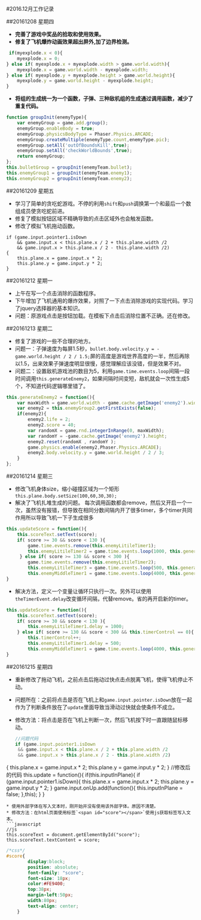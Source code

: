 #2016.12月工作记录

##20161208 星期四

- **完善了游戏中奖品的拾取和使用效果。**
- **修复了飞机爆炸动画效果超出屏外,加了边界检测。**
```javascript
 if(myexplode.x < 0){
    myexplode.x = 0;
} else if( myexplode.x + myexplode.width > game.world.width){
    myexplode.x = game.world.width - myexplode.width;
} else if( myexplode.y + myexplode.height > game.world.height){
    myexplode.y = game.world.height - myexplode.height;
}
```
- **将组的生成统一为一个函数，子弹、三种敌机组的生成通过调用函数，减少了重复代码。**
```javascript
function groupInit(enemyType){
    var enemyGroup = game.add.group();
    enemyGroup.enableBody = true;
    enemyGroup.physicsBodyType = Phaser.Physics.ARCADE;
    enemyGroup.createMultiple(enemyType.count,enemyType.pic);
    enemyGroup.setAll('outOfBoundsKill',true);
    enemyGroup.setAll('checkWorldBounds',true);
    return enemyGroup;
};
this.bulletGroup = groupInit(enemyTeam.bullet);
this.enemyGroup1 = groupInit(enemyTeam.enemy1);
this.enemyGroup2 = groupInit(enemyTeam.enemy2);                    
```

##20161209 星期五
* 学习了简单的贪吃蛇游戏。不停的利用`shift`和`push`调换第一个和最后一个数组成员使贪吃蛇前进。
* 修复了模拟按钮区域不精确导致的点击区域外也会触发函数。
* 修改了模拟飞机拖动函数。
```
if (game.input.pointer1.isDown
    && game.input.x < this.plane.x / 2 + this.plane.width /2
    && game.input.x > this.plane.x / 2 - this.plane.width /2)
{
    this.plane.x = game.input.x * 2;
    this.plane.y = game.input.y * 2;
}
```

##20161212 星期一
* 上午在写一个点击消除的函数程序。
* 下午增加了飞机通用的爆炸效果，对照了一下点击消除游戏的实现代码。学习了jquery选择器的基本知识。
* 问题：原游戏点击是按钮加载。在模板下点击后消除位置不正确。还在修改。


##20161213 星期二
* 修复了游戏的一些不合理的地方。
* 问题一：子弹速度为每屏1.5秒，`bullet.body.velocity.y = -game.world.height / 2 / 1.5;`屏的高度是游戏世界高度的一半，然后再除以1.5，出来效果子弹速度明显很慢，感觉理解应该没错，但是效果不对。
* 问题二：设置敌机游戏池的数目为5，利用`game.time.events.loop`间隔一段时间调用`this.generateEnemy2`，如果间隔时间变短，敌机就会一次性生成5个，不知道代码逻辑哪里错了。
```javascript
this.generateEnemy2 = function(){
    var maxWidth = game.world.width - game.cache.getImage('enemy2').width;
    var enemy2 = this.enemyGroup2.getFirstExists(false);
    if(enemy2){
        enemy2.life = 2;
        enemy2.score = 40;
        var randomX = game.rnd.integerInRange(0, maxWidth);
        var randomY = -game.cache.getImage('enemy2').height;
        enemy2.reset(randomX , randomY );
        game.physics.enable(enemy2,Phaser.Physics.ARCADE);
        enemy2.body.velocity.y = game.world.height / 2 / 3;
    } 
};
```

##20161214 星期三
* 修改飞机身体size，缩小碰撞区域为一个矩形`this.plane.body.setSize(100,60,30,30);`
* 解决了飞机扎堆生成的问题。 每次调用函数都会remove，然后又开启一个一次，虽然没有报错，但导致在相同分数间隔内开了很多timer，多个timer共同作用所以导致飞机一下子生成很多
```javascript
this.updateScore = function(){
    this.scoreText.setText(score);
    if( score >= 30 && score < 130 ){
        game.time.events.remove(this.enemyLitileTimer1);
        this.enemyLitileTimer2 = game.time.events.loop(1000, this.generateEnemy1, this);
     } else if( score >= 130 && score < 300 ){
        game.time.events.remove(this.enemyLitileTimer2);
        this.enemyLitileTimer3 = game.time.events.loop(500, this.generateEnemy1, this);
        this.enemyMiddleTimer1 = game.time.events.loop(4000, this.generateEnemy2, this);
}
```
* 解决方法，定义一个变量让循环只执行一次。另外可以使用`theTimerEvent.delay`改变循环间隔，代替remove。省的再开启新的timer。
```javascript
this.updateScore = function(){
    this.scoreText.setText(score);
    if( score >= 30 && score < 130 ){
        this.enemyLitileTimer1.delay = 1000;
    } else if( score >= 130 && score < 300 && this.timerControl == 0){
        this.timerControl++;
        this.enemyLitileTimer1.delay = 500;
        this.enemyMiddleTimer1 = game.time.events.loop(4000, this.generateEnemy2, this);
}
```
##20161215 星期四
* 重新修改了拖动飞机，之前点击后拖动过快点击点脱离飞机，使得飞机停止不动。
* 问题所在：之前将点击是否在飞机上和`game.input.pointer.isDown`放在一起作为了判断条件放在了`update`里面导致当滑动过快就会使条件不成立。
* 修改方法：将点击是否在飞机上判断一次，然后飞机按下时一直跟随鼠标移动。

   ```javascript
   //问题代码
   if (game.input.pointer1.isDown
    && game.input.x < this.plane.x / 2 + this.plane.width /2
    && game.input.x > this.plane.x / 2 - this.plane.width /2)
{
    this.plane.x = game.input.x * 2;
    this.plane.y = game.input.y * 2;
}
//修改后的代码
    this.update = function(){
    if(this.inputInPlane){
        if (game.input.pointer1.isDown){
            this.plane.x = game.input.x * 2;
            this.plane.y = game.input.y * 2;
        }
        game.input.onUp.add(function(){
            this.inputInPlane = false;
        },this);
    }
}
 ```
* 使用外部字体在写入文本时，刚开始并没有使用该外部字体。原因不清楚。
* 修改方法：在html页面使用标签`<span id="score"></span>`使用js获取标签写入文本。
```javascript
//js
this.scoreText = document.getElementById("score");
this.scoreText.textContent = score;
```
```css
/*css*/
#score{
		display:block;
		position: absolute;
		font-family: "score";
		font-size: 18px;
		color:#FE9400;
		top:38px;
		margin-left:50px;
		width:80px;
		text-align: center;
	}
```